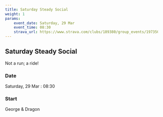```yaml
---
title: Saturday Steady Social
weight: 1
params:
    event_date: Saturday, 29 Mar
    event_time: 08:30
    strava_url: https://www.strava.com/clubs/189380/group_events/1973509
---
```


## Saturday Steady Social 

Not a run; a ride!

### Date

Saturday, 29 Mar : 08:30

### Start

George &amp; Dragon


